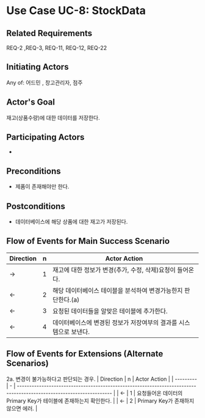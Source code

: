 # Use Case UC-8: StockData

## **Related Requirements**

REQ-2 ,REQ-3, REQ-11, REQ-12, REQ-22

## **Initiating Actors**

Any of: 어드민 , 창고관리자, 점주

## **Actor's Goal**

재고(상품수량)에 대한 데이터를 저장한다.

## **Participating Actors**

 - 

## **Preconditions**

- 제품이 존재해야만 한다.

## **Postconditions**

- 데이터베이스에 해당 상품에 대한 재고가 저장된다.

## Flow of Events for Main Success Scenario
| Direction | n | Actor Action                                                                                                         |
| --------- | - | -------------------------------------------------------------------------------------------------------------------- |
| →         | 1 | 재고에 대한 정보가 변경(추가, 수정, 삭제)요청이 들어온다. |
| ←         | 2 | 해당 데이터베이스 테이블을 분석하여 변경가능한지 판단한다.(a)|
| ←         | 3 | 요청된 데이터들을 알맞은 테이블에 추가한다.|
| ←         | 4 | 데이터베이스에 변경된 정보가 저장여부의 결과를 시스템으로 보낸다. |


## Flow of Events for Extensions (Alternate Scenarios)
2a. 변경이 불가능하다고 판단되는 경우.
| Direction | n | Actor Action                                                                                                         |
| --------- | - | -------------------------------------------------------------------------------------------------------------------- |
| ←         | 1 | 요청들어온 데이터의 Primary Key가 테이블에 존재하는지 확인한다. |
| ←         | 2 | Primary Key가 존재하지 않으면 에러. |


